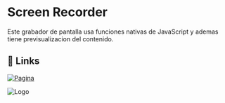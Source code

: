 
# Screen Recorder

Este grabador de pantalla usa funciones nativas de JavaScript y ademas tiene previsualizacion del contenido.

## 🔗 Links
[![Pagina](https://cdn-icons-png.freepik.com/256/3694/3694372.png?semt=ais_hybrid)](https://overwritte.github.io/Screen-Recorder/)




![Logo](https://avatars.githubusercontent.com/u/157767842?v=4)

